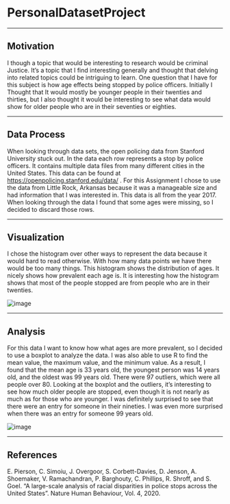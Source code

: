 # PersonalDatasetProject
---
## Motivation

I though a topic that would be interesting to research would be criminal Justice. It’s a topic that I find interesting generally and thought that delving into related topics could be intriguing to learn. One question that I have for this subject is how age effects being stopped by police officers. Initially I Thought that It would mostly be younger people in their twenties and thirties, but I also thought it would be interesting to see what data would show for older people who are in their seventies or eighties.

---

## Data Process

When looking through data sets, the open policing data from Stanford University stuck out.  In the data each row represents a stop by police officers. It contains multiple data files from many different cities in the United States. This data can be found at https://openpolicing.stanford.edu/data/ . For this Assignment I chose to use the data from Little Rock, Arkansas because it was a manageable size and had information that I was interested in. This data is all from the year 2017. When looking through the data I found that some ages were missing, so I decided to discard those rows. 


---
## Visualization

I chose the histogram over other ways to represent the data because it would hard to read otherwise. With how many data points we have there would be too many things. This histogram shows the distribution of ages. It nicely shows how prevalent each age is. It is interesting how the histogram shows that most of the people stopped are from people who are in their twenties. 

![image](https://user-images.githubusercontent.com/91351877/144730934-909bfd1c-1e26-47c2-a321-cfdd14d3b88f.png)

---
## Analysis

For this data I want to know how what ages are more prevalent, so I decided to use a boxplot to analyze the data.  I was also able to use R to find the mean value, the maximum value, and the minimum value. As a result, I found that the mean age is 33 years old, the youngest person was 14 years old, and the oldest was 99 years old. There were 97 outliers, which were all people over 80. Looking at the boxplot and the outliers, it’s interesting to see how much older people are stopped, even though it is not nearly as much as for those who are younger. I was definitely surprised to see that there were an entry for someone in their nineties. I was even more surprised when there was an entry for someone 99 years old.

![image](https://user-images.githubusercontent.com/91351877/144730743-ed2f8072-edb2-4673-9b3e-2b073a04ea56.png)

---
## References
E. Pierson, C. Simoiu, J. Overgoor, S. Corbett-Davies, D. Jenson, A. Shoemaker, V. Ramachandran, P. Barghouty, C. Phillips, R. Shroff, and S. Goel. “A large-scale analysis of racial disparities in police stops across the United States”. Nature Human Behaviour, Vol. 4, 2020.
